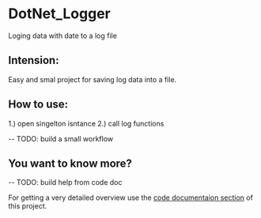 DotNet_Logger
=========
Loging data with date to a log file


## Intension:
Easy and smal project for saving log data into a file.

## How to use:
1.) open singelton isntance
2.) call log functions

--	TODO: build a small workflow


## You want to know more?

--	TODO: build help from code doc

For getting a very detailed overview use the [code documentaion section](/Help/index.html) of this project.

